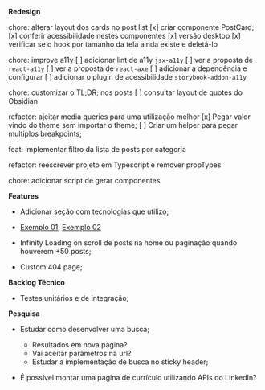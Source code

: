 **Redesign**

chore: alterar layout dos cards no post list
  [x] criar componente PostCard;
  [x] conferir acessibilidade nestes componentes
  [x] versão desktop
  [x] verificar se o hook por tamanho da tela ainda existe e deletá-lo

chore: improve a11y
  [ ] adicionar lint de a11y `jsx-a11y`
  [ ] ver a proposta de `react-a11y`
  [ ] ver a proposta de `react-axe`
  [ ] adicionar a dependência e configurar
  [ ] adicionar o plugin de acessibilidade `storybook-addon-a11y`

chore: customizar o TL;DR; nos posts
  [ ] consultar layout de quotes do Obsidian

refactor: ajeitar media queries para uma utilização melhor
  [x] Pegar valor vindo do theme sem importar o theme;
  [ ] Criar um helper para pegar multiplos breakpoints;

feat: implementar filtro da lista de posts por categoria

refactor: reescrever projeto em Typescript e remover propTypes

chore: adicionar script de gerar componentes

**Features**

- Adicionar seção com tecnologias que utilizo;
 - [Exemplo 01](https://preview.themeforest.net/item/arter-cv-resume-portfolio-web-app-template/full_screen_preview/27008333?_ga=2.216075988.370116323.1607660090-1265588602.1607660075), [Exemplo 02](https://preview.themeforest.net/item/oblas-angular-portfolio-web-application/full_screen_preview/23654405?_ga=2.172633248.2001170672.1607660092-1265588602.1607660075)

- Infinity Loading on scroll de posts na home ou paginação quando houverem +50 posts;

- Custom 404 page;


**Backlog Técnico**

- Testes unitários e de integração;

**Pesquisa**

- Estudar como desenvolver uma busca;
  - Resultados em nova página?
  - Vai aceitar parâmetros na url?
  - Estudar a implementação de busca no sticky header;

- É possível montar uma página de currículo utilizando APIs do LinkedIn?

